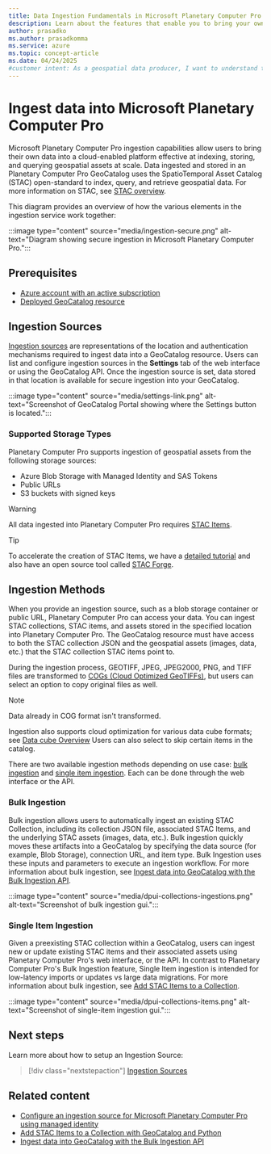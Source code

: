 ```yaml
---
title: Data Ingestion Fundamentals in Microsoft Planetary Computer Pro
description: Learn about the features that enable you to bring your own data into Planetary Computer Pro for standardized and scalable storage and management of your geospatial assets.
author: prasadko
ms.author: prasadkomma
ms.service: azure
ms.topic: concept-article
ms.date: 04/24/2025
#customer intent: As a geospatial data producer, I want to understand the the concept of a GeoCatalog ingestion source so that I can ingest petabytes of geospatial assets into my GeoCatalog resource. 
---
```


# Ingest data into Microsoft Planetary Computer Pro

Microsoft Planetary Computer Pro ingestion capabilities allow users to bring their own data into a cloud-enabled platform effective at indexing, storing, and querying geospatial assets at scale. Data ingested and stored in an Planetary Computer Pro GeoCatalog uses the SpatioTemporal Asset Catalog (STAC) open-standard to index, query, and retrieve geospatial data. For more information on STAC, see [STAC overview](./stac-overview.md).

This diagram provides an overview of how the various elements in the ingestion service work together:

:::image type="content" source="media/ingestion-secure.png" alt-text="Diagram showing secure ingestion in Microsoft Planetary Computer Pro.":::


## Prerequisites

- [Azure account with an active subscription](https://azure.microsoft.com/free/?ref=microsoft.com&utm_source=microsoft.com&utm_medium=docs&utm_campaign=visualstudio)
- [Deployed GeoCatalog resource](./deploy-geocatalog-resource.md)

## Ingestion Sources

[Ingestion sources](./ingestion-source.md) are representations of the location and authentication mechanisms required to ingest data into a GeoCatalog resource. Users can list and configure ingestion sources in the **Settings** tab of the web interface or using the GeoCatalog API. Once the ingestion source is set, data stored in that location is available for secure ingestion into your GeoCatalog.

:::image type="content" source="media/settings-link.png" alt-text="Screenshot of GeoCatalog Portal showing where the Settings button is located.":::

### Supported Storage Types

Planetary Computer Pro supports ingestion of geospatial assets from the following storage sources: 

* Azure Blob Storage with Managed Identity and SAS Tokens
* Public URLs 
* S3 buckets with signed keys

>[!WARNING]
>All data ingested into Planetary Computer Pro requires [STAC Items](./stac-overview.md#introduction-to-stac-items). 

>[!TIP]
> To accelerate the creation of STAC Items, we have a [detailed tutorial](./create-stac-item.md) and also have an open source tool called [STAC Forge](https://github.com/Azure/microsoft-planetary-computer-pro/tree/main/tools/stacforge-functions).

## Ingestion Methods

When you provide an ingestion source, such as a blob storage container or public URL, Planetary Computer Pro can access your data. You can ingest STAC collections, STAC items, and assets stored in the specified location into Planetary Computer Pro. The GeoCatalog resource must have access to both the STAC collection JSON and the geospatial assets (images, data, etc.) that the STAC collection STAC items point to. 

During the ingestion process, GEOTIFF, JPEG, JPEG2000, PNG, and TIFF files are transformed to [COGs (Cloud Optimized GeoTIFFs)](https://cogeo.org/), but users can select an option to copy original files as well. 

>[!NOTE]
> Data already in COG format isn't transformed.

Ingestion also supports cloud optimization for various data cube formats; see [Data cube Overview](./datacube-overview.md) Users can also select to skip certain items in the catalog. 

There are two available ingestion methods depending on use case: [bulk ingestion](#bulk-ingestion) and [single item ingestion](#single-item-ingestion). Each can be done through the web interface or the API.

### Bulk Ingestion

Bulk ingestion allows users to automatically ingest an existing STAC Collection, including its collection JSON file,  associated STAC Items, and the underlying STAC assets (images, data, etc.). Bulk ingestion quickly moves these artifacts into a GeoCatalog by specifying the data source (for example, Blob Storage), connection URL, and item type. Bulk Ingestion uses these inputs and parameters to execute an ingestion workflow. For more information about bulk ingestion, see [Ingest data into GeoCatalog with the Bulk Ingestion API](./bulk-ingestion-api.md). 

:::image type="content" source="media/dpui-collections-ingestions.png" alt-text="Screenshot of bulk ingestion gui.":::

### Single Item Ingestion

Given a preexisting STAC collection within a GeoCatalog, users can ingest new or update existing STAC items and their associated assets using Planetary Computer Pro's web interface, or the API. In contrast to Planetary Computer Pro's Bulk Ingestion feature, Single Item ingestion is intended for low-latency imports or updates vs large data migrations. For more information about bulk ingestion, see [Add STAC Items to a Collection](./add-stac-item-to-collection.md).

:::image type="content" source="media/dpui-collections-items.png" alt-text="Screenshot of single-item ingestion gui.":::

## Next steps
Learn more about how to setup an Ingestion Source:

> [!div class="nextstepaction"]
> [Ingestion Sources](./ingestion-source.md)

## Related content


- [Configure an ingestion source for Microsoft Planetary Computer Pro using managed identity](./setup-ingestion-credentials-managed-identity.md)
- [Add STAC Items to a Collection with GeoCatalog and Python](./add-stac-item-to-collection.md)
- [Ingest data into GeoCatalog with the Bulk Ingestion API](./bulk-ingestion-api.md)